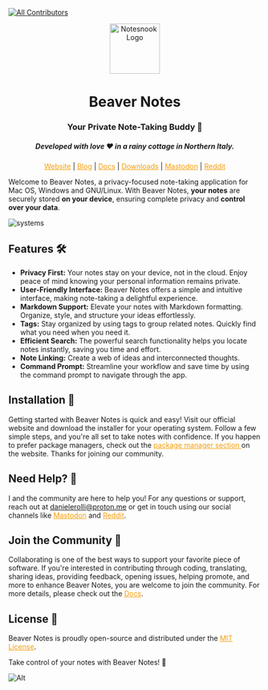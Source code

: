
<!-- ALL-CONTRIBUTORS-BADGE:START - Do not remove or modify this section -->
[![All Contributors](https://img.shields.io/badge/all_contributors-1-orange.svg?style=flat-square)](#contributors-)
<!-- ALL-CONTRIBUTORS-BADGE:END -->
<p align="center">
<img style="align:center;" src="https://beavernotes.com/resources/Beaver-Icon.webp" alt="Notesnook Logo" width="100" />
</p>

<h1 align="center">Beaver Notes </h1>
<h3 align="center">Your Private Note-Taking Buddy 📝</h3>
<h5 align="center">Developed with love ❤️ in a rainy cottage in Northern Italy.</h3>
<p align="center">
<a style="color: #f59e0b" href="https://beavernotes.com">Website</a> 
| 
<a style="color: #f59e0b" href="https://beavernotes.com/blog">Blog</a> 
| 
<a style="color: #f59e0b" href="https://danieles-organization.gitbook.io/beaver-notes/">Docs</a> 
|
<a style="color: #f59e0b" href="https://beavernotes.com/download">Downloads</a> 
| 
<a style="color: #f59e0b" href="https://mastodon.social/@Beavernotes">Mastodon</a> 
| 
<a style="color: #f59e0b" href="https://www.reddit.com/r/BeaverNotes/">Reddit</a>
</p>


Welcome to Beaver Notes, a privacy-focused note-taking application for Mac OS, Windows and GNU/Linux. With Beaver Notes, **your notes** are securely stored **on your device**, ensuring complete privacy and **control over your data**.



![systems](https://github.com/Daniele-rolli/Beaver-Notes/assets/67503004/f9c6e510-3bad-4563-b6b4-5dfc7dff7caa)


## Features 🛠️

- **Privacy First:** Your notes stay on your device, not in the cloud. Enjoy peace of mind knowing your personal information remains private.
- **User-Friendly Interface:** Beaver Notes offers a simple and intuitive interface, making note-taking a delightful experience.
- **Markdown Support:** Elevate your notes with Markdown formatting. Organize, style, and structure your ideas effortlessly.
- **Tags:** Stay organized by using tags to group related notes. Quickly find what you need when you need it.
- **Efficient Search:** The powerful search functionality helps you locate notes instantly, saving you time and effort.
- **Note Linking:** Create a web of ideas and interconnected thoughts.
- **Command Prompt:** Streamline your workflow and save time by using the command prompt to navigate through the app.
  
## Installation 🚀

Getting started with Beaver Notes is quick and easy! Visit our official website and download the installer for your operating system. Follow a few simple steps, and you're all set to take notes with confidence. If you happen to prefer package managers, check out the <a style="color: #f59e0b" href="https://beavernotes.com/package-manager.html"> package manager section </a> on the website. Thanks for joining our community.

## Need Help? 🤔

I and the community are here to help you! For any questions or support, reach out at  <a style="color: #f59e0b" href="mailto:danielerolli@proton.me">danielerolli@proton.me</a> or get in touch using our social channels like <a style="color: #f59e0b" href="https://mastodon.social/@Beavernotes">Mastodon</a> and <a style="color: #f59e0b" href="https://www.reddit.com/r/BeaverNotes/">Reddit</a>.


## Join the Community 🦫

Collaborating is one of the best ways to support your favorite piece of software. If you're interested in contributing through coding, translating, sharing ideas, providing feedback, opening issues, helping promote, and more to enhance Beaver Notes, you are welcome to join the community. For more details, please check out the <a style="color: #f59e0b" href="https://danieles-organization.gitbook.io/beaver-notes/dev-guides/how-to-contribute">Docs</a>.

## License 📜
Beaver Notes is proudly open-source and distributed under the <a style="color: #f59e0b" href="https://github.com/Daniele-rolli/Beaver-Notes/blob/main/LICENSE">MIT License</a>.

Take control of your notes with Beaver Notes! 🚀

![Alt](https://repobeats.axiom.co/api/embed/96eb6008d766d6c485cafa54856db18bf4d7e274.svg "Repobeats analytics image")

